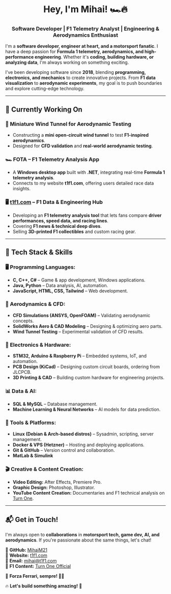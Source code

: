 <h1 align="center"> Hey, I'm Mihai! 🏎️🔥  </h1>
<h3 align="center"> Software Developer | F1 Telemetry Analyst | Engineering & Aerodynamics Enthusiast  </h3>

I'm a **software developer, engineer at heart, and a motorsport fanatic**. I have a deep passion for **Formula 1 telemetry, aerodynamics, and high-performance engineering**. Whether it's **coding, building hardware, or analyzing data**, I'm always working on something exciting.  

I've been developing software since **2018**, blending **programming, electronics, and mechanics** to create innovative projects. From **F1 data visualization** to **aerodynamic experiments**, my goal is to push boundaries and explore cutting-edge technology.  

---

## **🚀 Currently Working On**  

### **💨 Miniature Wind Tunnel for Aerodynamic Testing**  
- Constructing a **mini open-circuit wind tunnel** to test **F1-inspired aerodynamics**.   
- Designed for **CFD validation** and **real-world aerodynamic testing**.  

### **🏎️ FOTA – F1 Telemetry Analysis App**  
- A **Windows desktop app** built with **.NET**, integrating real-time **Formula 1 telemetry analysis**.  
- Connects to my website **t1f1.com**, offering users detailed race data insights.  

### **🖥️ [t1f1.com](https://t1f1.com) – F1 Data & Engineering Hub**  
- Developing an **F1 telemetry analysis tool** that lets fans compare **driver performances, speed data, and racing lines**.  
- Covering **F1 news & technical deep dives**.  
- Selling **3D-printed F1 collectibles** and custom racing gear.  

---

## **🔧 Tech Stack & Skills**  

### **🖥️ Programming Languages:**  
- **C, C++, C#** – Game & app development, Windows applications.  
- **Java, Python** – Data analysis, AI, automation.  
- **JavaScript, HTML, CSS, Tailwind** – Web development.  

### **💨 Aerodynamics & CFD:**  
- **CFD Simulations (ANSYS, OpenFOAM)** – Validating aerodynamic concepts.  
- **SolidWorks Aero & CAD Modeling** – Designing & optimizing aero parts.  
- **Wind Tunnel Testing** – Experimental validation of CFD results.  

### **🔌 Electronics & Hardware:**  
- **STM32, Arduino & Raspberry Pi** – Embedded systems, IoT, and automation.  
- **PCB Design (KiCad)** – Designing custom circuit boards, ordering from JLCPCB.  
- **3D Printing & CAD** – Building custom hardware for engineering projects.  

### **📊 Data & AI:**  
- **SQL & MySQL** – Database management.  
- **Machine Learning & Neural Networks** – AI models for data prediction.  

### **📂 Tools & Platforms:**  
- **Linux (Debian & Arch-based distros)** – Sysadmin, scripting, server management.  
- **Docker & VPS (Hetzner)** – Hosting and deploying applications.  
- **Git & GitHub** – Version control and collaboration.
- **MatLab & Simulink**

### **🎬 Creative & Content Creation:**  
- **Video Editing:** After Effects, Premiere Pro.  
- **Graphic Design:** Photoshop, Illustrator.  
- **YouTube Content Creation:** Documentaries and F1 technical analysis on [Turn One](https://t1f1.com).  

---

## **📬 Get in Touch!**  
I'm always open to **collaborations** in **motorsport tech, game dev, AI, and aerodynamics**. If you're passionate about the same things, let's chat!  

📍 **GitHub:** [MihaiM21](https://github.com/MihaiM21)  
📍 **Website:** [t1f1.com](https://t1f1.com)  
📍 **Email:** mihai@t1f1.com  
📍 **F1 Content:** [Turn One Official](https://t1f1.com)  

🏁 **Forza Ferrari, sempre! 🔴🔥**

🔥 **Let's build something amazing!** 🚀  
